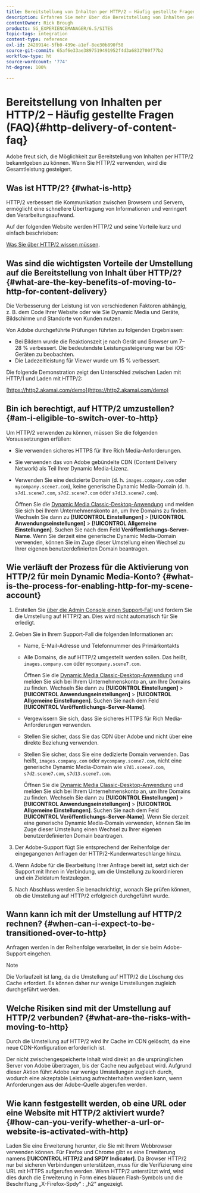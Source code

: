 ```yaml
---
title: Bereitstellung von Inhalten per HTTP/2 – Häufig gestellte Fragen (FAQ)
description: Erfahren Sie mehr über die Bereitstellung von Inhalten per HTTP/2.
contentOwner: Rick Brough
products: SG_EXPERIENCEMANAGER/6.5/SITES
topic-tags: integration
content-type: reference
exl-id: 2428914c-5fb0-439e-a1ef-8ee30b890f58
source-git-commit: 65af6e33ae3897519491952f4d3a6832700f77b2
workflow-type: ht
source-wordcount: '774'
ht-degree: 100%

---
```


# Bereitstellung von Inhalten per HTTP/2 – Häufig gestellte Fragen (FAQ){#http-delivery-of-content-faq}

Adobe freut sich, die Möglichkeit zur Bereitstellung von Inhalten per HTTP/2 bekanntgeben zu können. Wenn Sie HTTP/2 verwenden, wird die Gesamtleistung gesteigert.

## Was ist HTTP/2? {#what-is-http}

HTTP/2 verbessert die Kommunikation zwischen Browsern und Servern, ermöglicht eine schnellere Übertragung von Informationen und verringert den Verarbeitungsaufwand.

Auf der folgenden Website werden HTTP/2 und seine Vorteile kurz und einfach beschrieben:

[Was Sie über HTTP/2 wissen müssen](https://www.engadget.com/2015-02-24-what-you-need-to-know-about-http-2.html).

## Was sind die wichtigsten Vorteile der Umstellung auf die Bereitstellung von Inhalt über HTTP/2? {#what-are-the-key-benefits-of-moving-to-http-for-content-delivery}

Die Verbesserung der Leistung ist von verschiedenen Faktoren abhängig, z. B. dem Code Ihrer Website oder wie Sie Dynamic Media und Geräte, Bildschirme und Standorte von Kunden nutzen.

Von Adobe durchgeführte Prüfungen führten zu folgenden Ergebnissen:

* Bei Bildern wurde die Reaktionszeit je nach Gerät und Browser um 7–28 % verbessert. Die bedeutendste Leistungssteigerung war bei iOS-Geräten zu beobachten.
* Die Ladezeitleistung für Viewer wurde um 15 % verbessert.

Die folgende Demonstration zeigt den Unterschied zwischen Laden mit HTTP/1 und Laden mit HTTP/2:

[https://http2.akamai.com/demo](https://http2.akamai.com/demo)

## Bin ich berechtigt, auf HTTP/2 umzustellen? {#am-i-eligible-to-switch-over-to-http}

Um HTTP/2 verwenden zu können, müssen Sie die folgenden Voraussetzungen erfüllen:

* Sie verwenden sicheres HTTPS für Ihre Rich Media-Anforderungen.
* Sie verwenden das von Adobe gebündelte CDN (Content Delivery Network) als Teil Ihrer Dynamic Media-Lizenz.
* Verwenden Sie eine dedizierte Domain (d. h. `images.company.com` oder `mycompany.scene7.com`), keine generische Dynamic Media-Domain (d. h. `s7d1.scene7.com`, `s7d2.scene7.com` oder `s7d13.scene7.com`).

   Öffnen Sie die [Dynamic Media Classic-Desktop-Anwendung](https://experienceleague.adobe.com/docs/dynamic-media-classic/using/getting-started/signing-out.html?lang=de#getting-started) und melden Sie sich bei Ihrem Unternehmenskonto an, um Ihre Domains zu finden. Wechseln Sie dann zu **[!UICONTROL Einstellungen]** > **[!UICONTROL Anwendungseinstellungen]** > **[!UICONTROL Allgemeine Einstellungen]**. Suchen Sie nach dem Feld **Veröffentlichungs-Server-Name**. Wenn Sie derzeit eine generische Dynamic Media-Domain verwenden, können Sie im Zuge dieser Umstellung einen Wechsel zu Ihrer eigenen benutzerdefinierten Domain beantragen.

## Wie verläuft der Prozess für die Aktivierung von HTTP/2 für mein Dynamic Media-Konto? {#what-is-the-process-for-enabling-http-for-my-scene-account}

1. Erstellen Sie [über die Admin Console einen Support-Fall](https://helpx.adobe.com/de/enterprise/admin-guide.html/enterprise/using/support-for-experience-cloud.ug.html) und fordern Sie die Umstellung auf HTTP/2 an. Dies wird nicht automatisch für Sie erledigt.
1. Geben Sie in Ihrem Support-Fall die folgenden Informationen an:

   * Name, E-Mail-Adresse und Telefonnummer des Primärkontakts
   * Alle Domains, die auf HTTP/2 umgestellt werden sollen. Das heißt, `images.company.com` oder `mycompany.scene7.com`.

      Öffnen Sie die [Dynamic Media Classic-Desktop-Anwendung](https://experienceleague.adobe.com/docs/dynamic-media-classic/using/getting-started/signing-out.html?lang=de#getting-started) und melden Sie sich bei Ihrem Unternehmenskonto an, um Ihre Domains zu finden. Wechseln Sie dann zu **[!UICONTROL Einstellungen]** > **[!UICONTROL Anwendungseinstellungen]** > **[!UICONTROL Allgemeine Einstellungen]**. Suchen Sie nach dem Feld **[!UICONTROL Veröffentlichungs-Server-Name]**.

   * Vergewissern Sie sich, dass Sie sicheres HTTPS für Rich Media-Anforderungen verwenden.
   * Stellen Sie sicher, dass Sie das CDN über Adobe und nicht über eine direkte Beziehung verwenden.
   * Stellen Sie sicher, dass Sie eine dedizierte Domain verwenden. Das heißt, `images.company.com` oder `mycompany.scene7.com`, nicht eine generische Dynamic Media-Domain wie `s7d1.scene7.com`, `s7d2.scene7.com`, `s7d13.scene7.com`.

      Öffnen Sie die [Dynamic Media Classic-Desktop-Anwendung](https://experienceleague.adobe.com/docs/dynamic-media-classic/using/getting-started/signing-out.html?lang=de#getting-started) und melden Sie sich bei Ihrem Unternehmenskonto an, um Ihre Domains zu finden. Wechseln Sie dann zu **[!UICONTROL Einstellungen]** > **[!UICONTROL Anwendungseinstellungen]** > **[!UICONTROL Allgemeine Einstellungen]**. Suchen Sie nach dem Feld **[!UICONTROL Veröffentlichungs-Server-Name]**. Wenn Sie derzeit eine generische Dynamic Media-Domain verwenden, können Sie im Zuge dieser Umstellung einen Wechsel zu Ihrer eigenen benutzerdefinierten Domain beantragen.

1. Der Adobe-Support fügt Sie entsprechend der Reihenfolge der eingegangenen Anfragen der HTTP/2-Kundenwarteschlange hinzu.
1. Wenn Adobe für die Bearbeitung Ihrer Anfrage bereit ist, setzt sich der Support mit Ihnen in Verbindung, um die Umstellung zu koordinieren und ein Zieldatum festzulegen.
1. Nach Abschluss werden Sie benachrichtigt, wonach Sie prüfen können, ob die Umstellung auf HTTP/2 erfolgreich durchgeführt wurde.

## Wann kann ich mit der Umstellung auf HTTP/2 rechnen? {#when-can-i-expect-to-be-transitioned-over-to-http}

Anfragen werden in der Reihenfolge verarbeitet, in der sie beim Adobe-Support eingehen.

>[!NOTE]
>
>Die Vorlaufzeit ist lang, da die Umstellung auf HTTP/2 die Löschung des Cache erfordert. Es können daher nur wenige Umstellungen zugleich durchgeführt werden.

## Welche Risiken sind mit der Umstellung auf HTTP/2 verbunden? {#what-are-the-risks-with-moving-to-http}

Durch die Umstellung auf HTTP/2 wird Ihr Cache im CDN gelöscht, da eine neue CDN-Konfiguration erforderlich ist.

Der nicht zwischengespeicherte Inhalt wird direkt an die ursprünglichen Server von Adobe übertragen, bis der Cache neu aufgebaut wird. Aufgrund dieser Aktion führt Adobe nur wenige Umstellungen zugleich durch, wodurch eine akzeptable Leistung aufrechterhalten werden kann, wenn Anforderungen aus der Adobe-Quelle abgerufen werden.

## Wie kann festgestellt werden, ob eine URL oder eine Website mit HTTP/2 aktiviert wurde? {#how-can-you-verify-whether-a-url-or-website-is-activated-with-http}

Laden Sie eine Erweiterung herunter, die Sie mit Ihrem Webbrowser verwenden können. Für Firefox und Chrome gibt es eine Erweiterung namens **[!UICONTROL HTTP/2 and SPDY Indicator]**. Da Browser HTTP/2 nur bei sicheren Verbindungen unterstützen, muss für die Verifizierung eine URL mit HTTPS aufgerufen werden. Wenn HTTP/2 unterstützt wird, wird dies durch die Erweiterung in Form eines blauen Flash-Symbols und die Beschriftung „X-Firefox-Spdy“ : „h2“ angezeigt.
